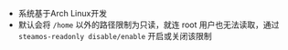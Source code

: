 - 系统基于Arch Linux开发
- 默认会将 `/home` 以外的路径限制为只读，就连 root 用户也无法读取，通过 `steamos-readonly disable/enable` 开启或关闭该限制
